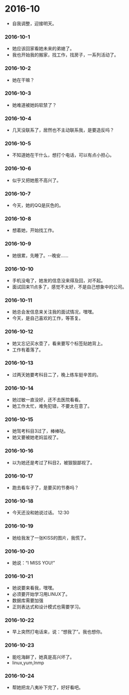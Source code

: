# 2016-10

* 自我调整，迎接明天。

### 2016-10-1

* 她应该回家看她未来的弟媳了。
* 我也开始我的搬家，找工作，找房子，一系列活动了。

### 2016-10-2

* 她在干嘛？

### 2016-10-3

* 她难道被她妈软禁了？

### 2016-10-4

* 几天没联系了，居然也不主动联系我，是要造反吗？

### 2016-10-5

* 不知道她在干什么，想打个电话，可以有点小担心。

### 2016-10-6

* 似乎又把她惹不高兴了。

### 2016-10-7

* 今天，她的QQ是灰色的。

### 2016-10-8

* 想着她，开始找工作。

### 2016-10-9

* 她很累，先睡了。--晚安……

### 2016-10-10

* 手机没电了，她发的信息没来得及回，对不起。
* 面试回来11点多了，感觉不太好，不是自己想象中的公司。

### 2016-10-11

* 她总会发信息来关注我的面试情况，嘿嘿。
* 今天，是自己喜欢的工作，等答复。

### 2016-10-12

* 她又忘记买水壶了，看来要写个标签贴她背上。
* 工作有着落了。


### 2016-10-13
* 过两天她要考科目二了，晚上练车挺辛苦的。

### 2016-10-14
* 她过敏一直没好，还不去医院看看。
* 她工作太忙，难免犯错，不要太在意了。

### 2016-10-15
* 她驾考科目3过了，棒棒哒。
* 她又要被她老妈监视了。

### 2016-10-16
* 以为她还是考过了科目2，被狠狠鄙视了。

### 2016-10-17
* 跑去看车子了，是要买的节奏吗？

### 2016-10-18
* 今天还没和她说过话。 12:30


### 2016-10-19
* 她给我发了一张KISS的图片，我慌了。

### 2016-10-20
* 她说：“I MISS YOU!”

### 2016-10-21
* 她说要来看我，嘿嘿。
* 必须要开始学习用LINUX了。
* 数据库需要加强
* 正则表达式和设计模式也需要学习。

### 2016-10-22
* 早上突然打电话来，说：“想我了”。我也想你。

### 2016-10-23
* 能吃海鲜了，她真是高兴坏了。
* linux,yum,lnmp

### 2016-10-24
* 帮她把龙八夷补下完了，好好看吧。
